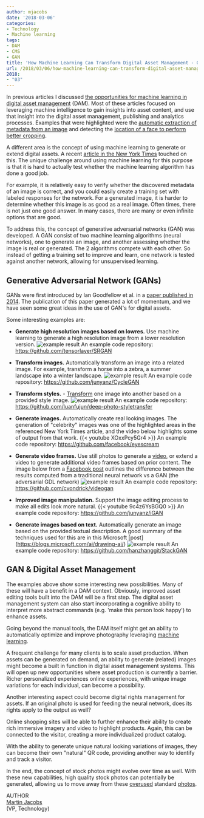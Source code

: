 ```yaml
---
author: mjacobs
date: '2018-03-06'
categories:
- Technology
- Machine learning
tags:
- DAM
- CMS
- GAN
title: 'How Machine Learning Can Transform Digital Asset Management - GAN'
url: /2018/03/06/how-machine-learning-can-transform-digital-asset-management-gan
2018:
- "03"
---
```


In previous articles I discussed [the opportunities for machine learning in digital asset management](https://www.linkedin.com/pulse/how-machine-learning-can-transform-digital-asset-martin-jacobs) (DAM). Most of these articles focused on leveraging machine intelligence to gain insights into asset content, and use that insight into the digital asset management, publishing and analytics processes. Examples that were highlighted were the [automatic extraction of metadata from an image](/2017/01/11/how-machine-learning-can-transform-digital-asset-management-iii) and detecting the [location of a face to perform better cropping](/2017/01/19/how-machine-learning-can-transform-digital-asset-management-smartcrop).

A different area is the concept of using machine learning to generate or extend digital assets. A recent [article in the New York Times](https://www.nytimes.com/interactive/2018/01/02/technology/ai-generated-photos.html) touched on this. The unique challenge around using machine learning for this purpose is that it is hard to actually test whether the machine learning algorithm has done a good job. 

For example, it is relatively easy to verify whether the discovered metadata of an image is correct, and you could easily create a training set with labeled responses for the network. For a generated image, it is harder to determine whether this image is as good as a real image. Often times, there is not just one good answer. In many cases, there are many or even infinite options that are good.

To address this, the concept of generative adversarial networks (GAN) was developed. A GAN consist of two machine learning algorithms (neural networks), one to generate an image, and another assessing whether the image is real or generated. The 2 algorithms compete with each other. So instead of getting a training set to improve and learn, one network is tested against another network, allowing for unsupervised learning.


Generative Adversarial Network (GANs)
------------------

GANs were first introduced by Ian Goodfellow et al. in a [paper published in 2014](https://arxiv.org/abs/1406.2661). The publication of this paper generated a lot of momentum, and we have seen some great ideas in the use of GAN's for digital assets. 

Some interesting examples are:

- **Generate high resolution images based on lowres.** Use machine learning to generate a high resolution image from a lower resolution version. 
![example result](https://github.com/tensorlayer/srgan/raw/master/img/SRGAN_Result3.png)
An example code repository: https://github.com/tensorlayer/SRGAN

- **Transform images.** Automatically transform an image into a related image. For example, transform a horse into a zebra, a summer landscape into a winter landscape. 
![example result](https://camo.githubusercontent.com/69cbc0371777fba5d251a564e2f8a8f38d1bf43f/68747470733a2f2f6a756e79616e7a2e6769746875622e696f2f4379636c6547414e2f696d616765732f7465617365725f686967685f7265732e6a7067)
An example code repository: https://github.com/junyanz/CycleGAN

- **Transform styles.** - [Transform](https://www.theverge.com/2017/3/30/15124466/ai-photo-style-transfer-deep-neural-nets-adobe) one image into another based on a provided style image. 
![example result](/media/dam_gan/style_transfer.png)
An example code repository: https://github.com/luanfujun/deep-photo-styletransfer

- **Generate images.** Automatically create real looking images. The generation of "celebrity" images was one of the highlighted areas in the referenced New York Times article, and the video below highlights some of output from that work. 
{{< youtube XOxxPcy5Gr4 >}}
An example code repository: https://github.com/facebook/eyescream

- **Generate video frames.** Use still photos to generate a [video](https://www.popsci.com/this-ai-generates-video-from-stills), or extend a video to generate additional video frames based on prior content. The image below from a [Facebook post](https://code.facebook.com/posts/1587249151575490/a-path-to-unsupervised-learning-through-adversarial-networks/) outlines the difference between the results computed from a traditional neural network vs a GAN (the adversarial GDL network)
![example result](https://scontent.fmia1-2.fna.fbcdn.net/v/t39.2365-6/13437806_1761667164091469_1027270248_n.jpg?_nc_cat=0&oh=aad4d320dc7619a1274af050da9e857b&oe=5B52435B)
An example code repository: https://github.com/cvondrick/videogan

- **Improved image manipulation.** Support the image editing process to make all edits look more natural.
{{< youtube 9c4z6YsBGQ0 >}}
An example code repository: https://github.com/junyanz/iGAN

- **Generate images based on text.** Automatically generate an image based on the provided textual description. A good summary of the techniques used for this are in this Microsoft [post] (https://blogs.microsoft.com/ai/drawing-ai/)
![example result](https://github.com/hanzhanggit/StackGAN/raw/master/examples/bird3.jpg)
An example code repository: https://github.com/hanzhanggit/StackGAN 


GAN & Digital Asset Management
--------------------

The examples above show some interesting new possibilities. Many of these will have a benefit in a DAM context. Obviously, improved asset editing tools built into the DAM will be a first step. The digital asset management system can also start incorporating a cognitive ability to interpret more abstract commands (e.g. 'make this person look happy') to enhance assets.

Going beyond the manual tools, the DAM itself might get an ability to automatically optimize and improve photography leveraging [machine learning](https://thenextweb.com/apps/2017/04/07/adobes-sensei-ai-make-amateur-selfies-look-like-pro-headshots/).

A frequent challenge for many clients is to scale asset production. When assets can be generated on demand, an ability to generate (related) images might become a built in function in digital asset management systems. This will open up new opportunities where asset production is currently a barrier. Richer personalized experiences online experiences, with unique image variations for each individual, can become a possibility.

Another interesting aspect could become digital rights management for assets. If an original photo is used for feeding the neural network, does its rights apply to the output as well?

Online shopping sites will be able to further enhance their ability to create rich immersive imagery and video to highlight products. Again, this can be connected to the visitor, creating a more individualized product catalog.

With the ability to generate unique natural looking variations of images, they can become their own "natural" QR code, providing another way to identify and track a visitor. 

In the end, the concept of stock photos might evolve over time as well. With these new capabilities, high quality stock photos can potentially be generated, allowing us to move away from these [overused](http://overexposedmodel.tumblr.com/) standard [photos](http://www.adweek.com/creativity/vince-vaughns-hilarious-stock-photos-were-made-these-equally-ludicrous-originals-163285/).


<span class="author">AUTHOR</span>  
<a href="https://www.linkedin.com/in/martinjacobs1" class="author-name">Martin Jacobs</a>  
(VP, Technology)  

